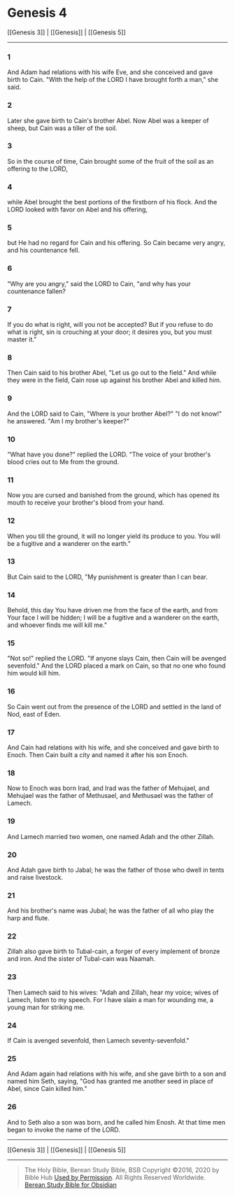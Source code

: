# Genesis 4

[[Genesis 3]] | [[Genesis]] | [[Genesis 5]]

---

### 1
And Adam had relations with his wife Eve, and she conceived and gave birth to Cain. "With the help of the LORD I have brought forth a man," she said.

### 2
Later she gave birth to Cain's brother Abel. Now Abel was a keeper of sheep, but Cain was a tiller of the soil.

### 3
So in the course of time, Cain brought some of the fruit of the soil as an offering to the LORD,

### 4
while Abel brought the best portions of the firstborn of his flock. And the LORD looked with favor on Abel and his offering,

### 5
but He had no regard for Cain and his offering. So Cain became very angry, and his countenance fell.

### 6
"Why are you angry," said the LORD to Cain, "and why has your countenance fallen?

### 7
If you do what is right, will you not be accepted? But if you refuse to do what is right, sin is crouching at your door; it desires you, but you must master it."

### 8
Then Cain said to his brother Abel, "Let us go out to the field." And while they were in the field, Cain rose up against his brother Abel and killed him.

### 9
And the LORD said to Cain, "Where is your brother Abel?" "I do not know!" he answered. "Am I my brother's keeper?"

### 10
"What have you done?" replied the LORD. "The voice of your brother's blood cries out to Me from the ground.

### 11
Now you are cursed and banished from the ground, which has opened its mouth to receive your brother's blood from your hand.

### 12
When you till the ground, it will no longer yield its produce to you. You will be a fugitive and a wanderer on the earth."

### 13
But Cain said to the LORD, "My punishment is greater than I can bear.

### 14
Behold, this day You have driven me from the face of the earth, and from Your face I will be hidden; I will be a fugitive and a wanderer on the earth, and whoever finds me will kill me."

### 15
"Not so!" replied the LORD. "If anyone slays Cain, then Cain will be avenged sevenfold." And the LORD placed a mark on Cain, so that no one who found him would kill him.

### 16
So Cain went out from the presence of the LORD and settled in the land of Nod, east of Eden.

### 17
And Cain had relations with his wife, and she conceived and gave birth to Enoch. Then Cain built a city and named it after his son Enoch.

### 18
Now to Enoch was born Irad, and Irad was the father of Mehujael, and Mehujael was the father of Methusael, and Methusael was the father of Lamech.

### 19
And Lamech married two women, one named Adah and the other Zillah.

### 20
And Adah gave birth to Jabal; he was the father of those who dwell in tents and raise livestock.

### 21
And his brother's name was Jubal; he was the father of all who play the harp and flute.

### 22
Zillah also gave birth to Tubal-cain, a forger of every implement of bronze and iron. And the sister of Tubal-cain was Naamah.

### 23
Then Lamech said to his wives: "Adah and Zillah, hear my voice; wives of Lamech, listen to my speech. For I have slain a man for wounding me, a young man for striking me.

### 24
If Cain is avenged sevenfold, then Lamech seventy-sevenfold."

### 25
And Adam again had relations with his wife, and she gave birth to a son and named him Seth, saying, "God has granted me another seed in place of Abel, since Cain killed him."

### 26
And to Seth also a son was born, and he called him Enosh. At that time men began to invoke the name of the LORD.

---

[[Genesis 3]] | [[Genesis]] | [[Genesis 5]]

---

> The Holy Bible, Berean Study Bible, BSB
> Copyright &copy;2016, 2020 by Bible Hub
> [Used by Permission](https://berean.bible/terms.htm). All Rights Reserved Worldwide.
> [Berean Study Bible for Obsidian](https://github.com/gapmiss/berean-study-bible-for-obsidian)</small>

